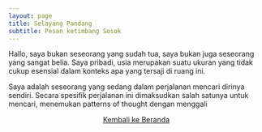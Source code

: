```yaml
---
layout: page
title: Selayang Pandang
subtitle: Pesan ketimbang Sosok
---
```


Hallo, saya bukan seseorang yang sudah tua, saya bukan juga seseorang yang sangat belia.
Saya pribadi, usia merupakan suatu ukuran yang tidak cukup esensial dalam konteks apa yang tersaji di ruang ini.

Saya adalah seseorang yang sedang dalam perjalanan mencari dirinya sendiri. Secara spesifik perjalanan ini dimaksudkan salah satunya untuk mencari, menemukan patterns of thought dengan menggali

<p style="text-align:center;">
  <a href="https://laminseima.github.io/beranda/">Kembali ke Beranda</a>
</p>
